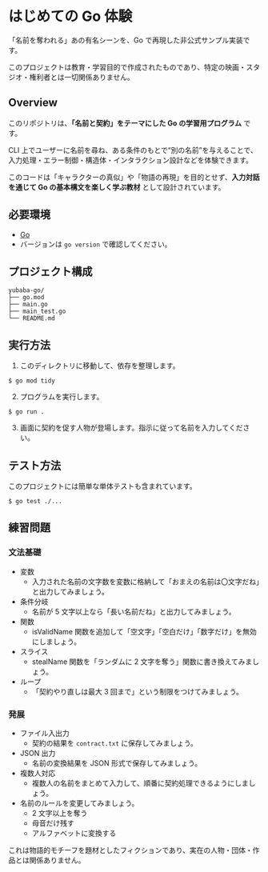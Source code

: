 # はじめての Go 体験

「名前を奪われる」あの有名シーンを、Go で再現した非公式サンプル実装です。

このプロジェクトは教育・学習目的で作成されたものであり、特定の映画・スタジオ・権利者とは一切関係ありません。

## Overview
このリポジトリは、**「名前と契約」をテーマにした Go の学習用プログラム** です。

CLI 上でユーザーに名前を尋ね、ある条件のもとで“別の名前”を与えることで、入力処理・エラー制御・構造体・インタラクション設計などを体験できます。

このコードは「キャラクターの真似」や「物語の再現」を目的とせず、**入力対話を通じて Go の基本構文を楽しく学ぶ教材** として設計されています。

## 必要環境
- [Go](https://go.dev/dl/)
- バージョンは `go version` で確認してください。

## プロジェクト構成

```
yubaba-go/
├── go.mod
├── main.go
├── main_test.go
└── README.md
```

## 実行方法

1. このディレクトリに移動して、依存を整理します。

```
$ go mod tidy
```

2. プログラムを実行します。

```
$ go run .
```

3. 画面に契約を促す人物が登場します。指示に従って名前を入力してください。

## テスト方法
このプロジェクトには簡単な単体テストも含まれています。

```
$ go test ./...
```

## 練習問題

### 文法基礎

- 変数
  - 入力された名前の文字数を変数に格納して「おまえの名前は〇文字だね」と出力してみましょう。
- 条件分岐
  - 名前が 5 文字以上なら「長い名前だね」と出力してみましょう。
- 関数
  - isValidName 関数を追加して「空文字」「空白だけ」「数字だけ」を無効にしましょう。
- スライス
  - stealName 関数を「ランダムに 2 文字を奪う」関数に書き換えてみましょう。
- ループ
  - 「契約やり直しは最大 3 回まで」という制限をつけてみましょう。

### 発展

- ファイル入出力
  - 契約の結果を `contract.txt` に保存してみましょう。
- JSON 出力
  - 名前の変換結果を JSON 形式で保存してみましょう。
- 複数人対応
  - 複数人の名前をまとめて入力して、順番に契約処理できるようにしましょう。
- 名前のルールを変更してみましょう。
  - 2 文字以上を奪う
  - 母音だけ残す
  - アルファベットに変換する


これは物語的モチーフを題材としたフィクションであり、実在の人物・団体・作品とは関係ありません。
